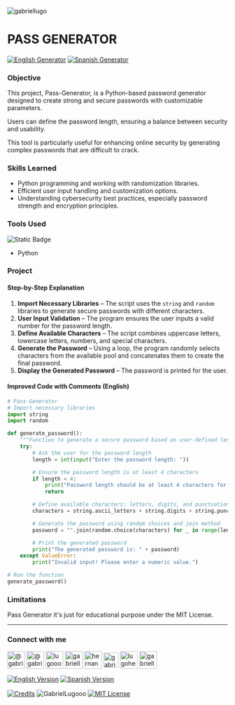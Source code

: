 <img align="center" src="https://media.licdn.com/dms/image/v2/D4D16AQGUNxQ7NSC05A/profile-displaybackgroundimage-shrink_350_1400/profile-displaybackgroundimage-shrink_350_1400/0/1738695150340?e=1749686400&v=beta&t=hBmszzzG0Zu-m7ZxeCdU5VxgDWqIZuWB0vnrMycuqY4" alt="gabriellugo" />

# PASS GENERATOR

<a href="https://github.com/GabrielLugooo/Pass-Generator" target="_blank" rel="noreferrer noopener"> <img align="center" src="https://img.shields.io/badge/English%20Pass%20Generator-000000" alt="English Generator" /></a>
<a href="https://github.com/GabrielLugooo/Pass-Generator/blob/main/README%20Spanish.md" target="_blank" rel="noreferrer noopener"> <img align="center" src="https://img.shields.io/badge/Spanish%20Pass%20Generator-green" alt="Spanish Generator" /></a>

### Objective

This project, Pass-Generator, is a Python-based password generator designed to create strong and secure passwords with customizable parameters.

Users can define the password length, ensuring a balance between security and usability.

This tool is particularly useful for enhancing online security by generating complex passwords that are difficult to crack.

### Skills Learned

- Python programming and working with randomization libraries.
- Efficient user input handling and customization options.
- Understanding cybersecurity best practices, especially password strength and encryption principles.

### Tools Used

![Static Badge](https://img.shields.io/badge/Python-000000?logo=python&logoSize=auto)

- Python

### Project

#### Step-by-Step Explanation

1. **Import Necessary Libraries** – The script uses the `string` and `random` libraries to generate secure passwords with different characters.
2. **User Input Validation** – The program ensures the user inputs a valid number for the password length.
3. **Define Available Characters** – The script combines uppercase letters, lowercase letters, numbers, and special characters.
4. **Generate the Password** – Using a loop, the program randomly selects characters from the available pool and concatenates them to create the final password.
5. **Display the Generated Password** – The password is printed for the user.

#### Improved Code with Comments (English)

```python
# Pass-Generator
# Import necessary libraries
import string
import random

def generate_password():
    """Function to generate a secure password based on user-defined length."""
    try:
        # Ask the user for the password length
        length = int(input("Enter the password length: "))

        # Ensure the password length is at least 4 characters
        if length < 4:
            print("Password length should be at least 4 characters for security.")
            return

        # Define available characters: letters, digits, and punctuation
        characters = string.ascii_letters + string.digits + string.punctuation

        # Generate the password using random choices and join method
        password = "".join(random.choice(characters) for _ in range(length))

        # Print the generated password
        print("The generated password is: " + password)
    except ValueError:
        print("Invalid input! Please enter a numeric value.")

# Run the function
generate_password()
```

### Limitations

Pass Generator it's just for educational purpose under the MIT License.

---

<h3 align="left">Connect with me</h3>

<p align="left">
<a href="https://www.youtube.com/@gabriellugooo" target="_blank" rel="noreferrer noopener"> <img align="center" src="https://img.icons8.com/?size=50&id=55200&format=png" alt="@gabriellugooo" height="40" width="40" /></a>
<a href="http://www.tiktok.com/@gabriellugooo" target="_blank" rel="noreferrer noopener"> <img align="center" src="https://img.icons8.com/?size=50&id=118638&format=png" alt="@gabriellugooo" height="40" width="40" /></a>
<a href="https://instagram.com/lugooogabriel" target="_blank" rel="noreferrer noopener"> <img align="center" src="https://img.icons8.com/?size=50&id=32309&format=png" alt="lugooogabriel" height="40" width="40" /></a>
<a href="https://twitter.com/gabriellugo__" target="_blank" rel="noreferrer noopener"> <img align="center" src="https://img.icons8.com/?size=50&id=phOKFKYpe00C&format=png" alt="gabriellugo__" height="40" width="40" /></a>
<a href="https://www.linkedin.com/in/hernando-gabriel-lugo" target="_blank" rel="noreferrer noopener"> <img align="center" src="https://img.icons8.com/?size=50&id=8808&format=png" alt="hernando-gabriel-lugo" height="40" width="40" /></a>
<a href="https://github.com/GabrielLugooo" target="_blank" rel="noreferrer noopener"> <img align="center" src="https://img.icons8.com/?size=80&id=AngkmzgE6d3E&format=png" alt="gabriellugooo" height="34" width="34" /></a>
<a href="mailto:lugohernandogabriel@gmail.com"> <img align="center" src="https://img.icons8.com/?size=50&id=38036&format=png" alt="lugohernandogabriel@gmail.com" height="40" width="40" /></a>
<a href="https://linktr.ee/gabriellugooo" target="_blank" rel="noreferrer noopener"> <img align="center" src="https://simpleicons.org/icons/linktree.svg" alt="gabriellugooo" height="40" width="40" /></a>
</p>

<p align="left">
<a href="https://github.com/GabrielLugooo/GabrielLugooo/blob/main/README.md" target="_blank" rel="noreferrer noopener"> <img align="center" src="https://img.shields.io/badge/English%20Version-000000" alt="English Version" /></a>
<a href="https://github.com/GabrielLugooo/GabrielLugooo/blob/main/Readme%20Spanish.md" target="_blank" rel="noreferrer noopener"> <img align="center" src="https://img.shields.io/badge/Spanish%20Version-Green" alt="Spanish Version" /></a>
</p>

<a href="https://linktr.ee/gabriellugooo" target="_blank" rel="noreferrer noopener"> <img align="center" src="https://img.shields.io/badge/Credits-Gabriel%20Lugo-green" alt="Credits" /></a>
<img align="center" src="https://komarev.com/ghpvc/?username=GabrielLugoo&label=Profile%20views&color=green&base=2000" alt="GabrielLugooo" />
<a href="" target="_blank" rel="noreferrer noopener"> <img align="center" src="https://img.shields.io/badge/License-MIT-green" alt="MIT License" /></a>
